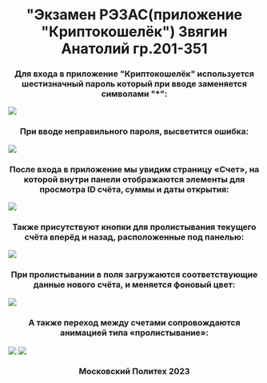 <h1 align="center">"Экзамен РЭЗАС(приложение "Криптокошелёк") Звягин Анатолий гр.201-351</h1>

<h3 align="center">Для входа в приложение "Криптокошелёк" используется шестизначный пароль который при вводе заменяется символами "*":</h3>
<img align="center" src="https://github.com/BASTION8/201_351_Zvyagin/assets/49448697/13fc43ed-7b5f-47e3-a69c-7af5ca3552fd"/>

<h3 align="center">При вводе неправильного пароля, высветится ошибка:</h3>
<img align="center" src="https://github.com/BASTION8/201_351_Zvyagin/assets/49448697/0dd22c43-ab49-476c-b5a0-0fedad10c0df"/>

<h3 align="center">После входа в приложение мы увидим страницу «Счет», на которой внутри панели отображаются элементы для просмотра ID счёта, суммы и даты открытия:</h3> 
<img align="center" src="https://github.com/BASTION8/201_351_Zvyagin/assets/49448697/1756ce05-07de-47b0-8af7-c3b03a0d2972"/>

<h3 align="center">Также присутствуют кнопки для пролистывания текущего счёта вперёд и назад, расположенные под панелью:</h3>
<img align="center" src="https://github.com/BASTION8/201_351_Zvyagin/assets/49448697/b7013b5f-d9b3-47ac-9792-9eaf84b05560"/>

<h3 align="center">При пролистывании в поля загружаются соответствующие данные нового счёта, и меняется фоновый цвет:</h3>
<img align="center" src="https://github.com/BASTION8/201_351_Zvyagin/assets/49448697/f4804898-2208-40fa-9542-f467a5e26010"/>

<h3 align="center">А также переход между счетами сопровождаются анимацией типа «пролистывание»:</h3>
<img align="center" src="https://github.com/BASTION8/201_351_Zvyagin/assets/49448697/81dfdc8f-f2d6-43de-b581-660debd4d29f"/>
<img align="center" src="https://github.com/BASTION8/201_351_Zvyagin/assets/49448697/acd9996e-5e2f-4703-aada-bd0765d548c7"/>

<h3 align="center">Московский Политех 2023</h3>
